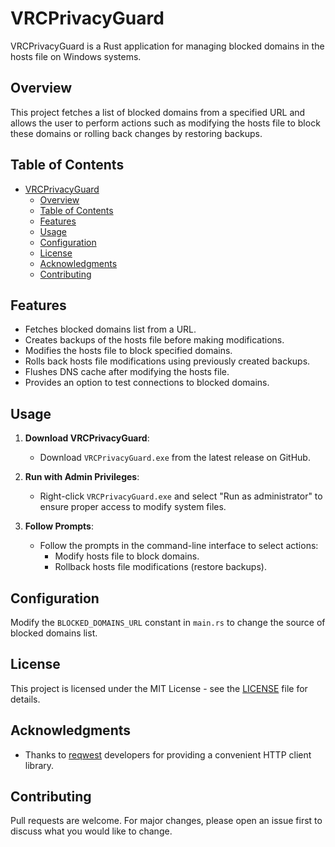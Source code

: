 # VRCPrivacyGuard

VRCPrivacyGuard is a Rust application for managing blocked domains in the hosts file on Windows systems.

## Overview

This project fetches a list of blocked domains from a specified URL and allows the user to perform actions such as modifying the hosts file to block these domains or rolling back changes by restoring backups.

## Table of Contents

- [VRCPrivacyGuard](#vrcprivacyguard)
  - [Overview](#overview)
  - [Table of Contents](#table-of-contents)
  - [Features](#features)
  - [Usage](#usage)
  - [Configuration](#configuration)
  - [License](#license)
  - [Acknowledgments](#acknowledgments)
  - [Contributing](#contributing)

## Features

- Fetches blocked domains list from a URL.
- Creates backups of the hosts file before making modifications.
- Modifies the hosts file to block specified domains.
- Rolls back hosts file modifications using previously created backups.
- Flushes DNS cache after modifying the hosts file.
- Provides an option to test connections to blocked domains.

## Usage

1. **Download VRCPrivacyGuard**: 
   - Download `VRCPrivacyGuard.exe` from the latest release on GitHub.

2. **Run with Admin Privileges**:
   - Right-click `VRCPrivacyGuard.exe` and select "Run as administrator" to ensure proper access to modify system files.

3. **Follow Prompts**:
   - Follow the prompts in the command-line interface to select actions:
     - Modify hosts file to block domains.
     - Rollback hosts file modifications (restore backups).

## Configuration

Modify the `BLOCKED_DOMAINS_URL` constant in `main.rs` to change the source of blocked domains list.

## License

This project is licensed under the MIT License - see the [LICENSE](LICENSE) file for details.

## Acknowledgments

- Thanks to [reqwest](https://crates.io/crates/reqwest) developers for providing a convenient HTTP client library.

## Contributing

Pull requests are welcome. For major changes, please open an issue first to discuss what you would like to change.
